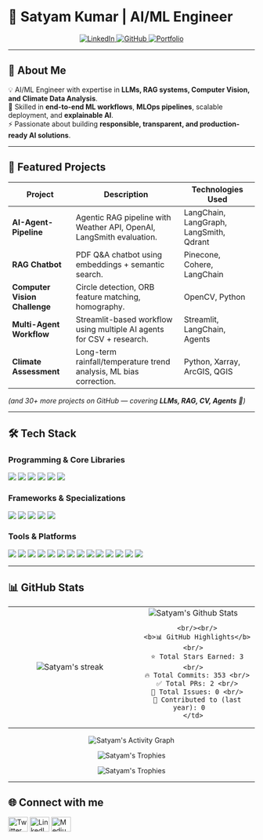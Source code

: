 # 🚀 Satyam Kumar | AI/ML Engineer  

<p align="center">
  <a href="https://www.linkedin.com/in/satyamkr07" target="_blank">
    <img src="https://img.shields.io/badge/LinkedIn-0077B5?style=for-the-badge&logo=linkedin&logoColor=white" alt="LinkedIn"/>
  </a>
  <a href="https://github.com/Satyam0775" target="_blank">
    <img src="https://img.shields.io/badge/GitHub-100000?style=for-the-badge&logo=github&logoColor=white" alt="GitHub"/>
  </a>
  <a href="https://satyam-kumar-iqyrpz0.gamma.site/" target="_blank">
    <img src="https://img.shields.io/badge/Portfolio-00A8E8?style=for-the-badge&logo=globe&logoColor=white" alt="Portfolio"/>
  </a>
</p>

---

## 👋 About Me  

💡 AI/ML Engineer with expertise in **LLMs, RAG systems, Computer Vision, and Climate Data Analysis**.  
🔬 Skilled in **end-to-end ML workflows**, **MLOps pipelines**, scalable deployment, and **explainable AI**.  
⚡ Passionate about building **responsible, transparent, and production-ready AI solutions**.  

---

## 🚀 Featured Projects  

| Project | Description | Technologies Used |
|---|---|---|
| **AI-Agent-Pipeline** | Agentic RAG pipeline with Weather API, OpenAI, LangSmith evaluation. | LangChain, LangGraph, LangSmith, Qdrant |
| **RAG Chatbot** | PDF Q&A chatbot using embeddings + semantic search. | Pinecone, Cohere, LangChain |
| **Computer Vision Challenge** | Circle detection, ORB feature matching, homography. | OpenCV, Python |
| **Multi-Agent Workflow** | Streamlit-based workflow using multiple AI agents for CSV + research. | Streamlit, LangChain, Agents |
| **Climate Assessment** | Long-term rainfall/temperature trend analysis, ML bias correction. | Python, Xarray, ArcGIS, QGIS |

*(and 30+ more projects on GitHub — covering **LLMs, RAG, CV, Agents** 🎯)*  

---

## 🛠️ Tech Stack  

### **Programming & Core Libraries**
<p>
  <img src="https://img.shields.io/badge/Python-3776AB?style=for-the-badge&logo=python&logoColor=white"/>
  <img src="https://img.shields.io/badge/NumPy-013243?style=for-the-badge&logo=numpy&logoColor=white"/>
  <img src="https://img.shields.io/badge/Pandas-150458?style=for-the-badge&logo=pandas&logoColor=white"/>
  <img src="https://img.shields.io/badge/Matplotlib-3776AB?style=for-the-badge&logo=matplotlib&logoColor=white"/>
  <img src="https://img.shields.io/badge/scikit--learn-F7931E?style=for-the-badge&logo=scikit-learn&logoColor=white"/>
  <img src="https://img.shields.io/badge/OpenCV-5C3EE8?style=for-the-badge&logo=opencv&logoColor=white"/>
</p>

### **Frameworks & Specializations**
<p>
  <img src="https://img.shields.io/badge/PyTorch-EE4C2C?style=for-the-badge&logo=pytorch&logoColor=white"/>
  <img src="https://img.shields.io/badge/TensorFlow-FF6F00?style=for-the-badge&logo=tensorflow&logoColor=white"/>
  <img src="https://img.shields.io/badge/Computer%20Vision-5C3EE8?style=for-the-badge"/>
  <img src="https://img.shields.io/badge/NLP-007ACC?style=for-the-badge"/>
  <img src="https://img.shields.io/badge/Reinforcement%20Learning-FF9900?style=for-the-badge"/>
</p>

### **Tools & Platforms**
<p>
  <img src="https://img.shields.io/badge/Docker-2496ED?style=for-the-badge&logo=docker&logoColor=white"/>
  <img src="https://img.shields.io/badge/FastAPI-009688?style=for-the-badge&logo=fastapi&logoColor=white"/>
  <img src="https://img.shields.io/badge/Streamlit-FF4B4B?style=for-the-badge&logo=streamlit&logoColor=white"/>
  <img src="https://img.shields.io/badge/Jupyter-F37626?style=for-the-badge&logo=Jupyter&logoColor=white"/>
  <img src="https://img.shields.io/badge/MLOps-239120?style=for-the-badge"/>
  <img src="https://img.shields.io/badge/Git-F05032?style=for-the-badge&logo=git&logoColor=white"/>
  <img src="https://img.shields.io/badge/Google%20Cloud-4285F4?style=for-the-badge&logo=google-cloud&logoColor=white"/>
  <img src="https://img.shields.io/badge/Microsoft%20Azure-0078D4?style=for-the-badge&logo=microsoft-azure&logoColor=white"/>
  <img src="https://img.shields.io/badge/ONNX-005CED?style=for-the-badge&logo=onnx&logoColor=white"/>
  <img src="https://img.shields.io/badge/TensorRT-76B900?style=for-the-badge&logo=nvidia&logoColor=white"/>
  <img src="https://img.shields.io/badge/OpenVINO-27338E?style=for-the-badge&logo=intel&logoColor=white"/>
  <img src="https://img.shields.io/badge/DeepStream-76B900?style=for-the-badge&logo=nvidia&logoColor=white"/>
  <img src="https://img.shields.io/badge/ArcGIS-2E7D32?style=for-the-badge&logo=esri&logoColor=white"/>
  <img src="https://img.shields.io/badge/QGIS-589632?style=for-the-badge&logo=qgis&logoColor=white"/>
</p>

---

## 📊 GitHub Stats  

<table align="center">
  <tr>
    <td align="center" width="50%">
      <img src="https://github-readme-streak-stats-9m8ugfa77-denvercoder1.vercel.app/?user=Satyam0775&theme=monokai-metallian&hide_border=true" alt="Satyam's streak"/>
    </td>
    <td align="center" width="50%">
      <img src="https://denvercoder1-github-readme-stats.vercel.app/api/?username=Satyam0775&show_icons=true&include_all_commits=true&count_private=true&theme=react&hide_border=true&bg_color=1F222E&title_color=F85D7F&icon_color=F8D866" alt="Satyam's Github Stats"/>
      
      <br/><br/>
      <b>📊 GitHub Highlights</b><br/>
      ⭐ Total Stars Earned: 3 <br/>
      🔥 Total Commits: 353 <br/>
      ✅ Total PRs: 2 <br/>
      🐞 Total Issues: 0 <br/>
      📌 Contributed to (last year): 0  
    </td>
  </tr>
</table>

<p align="center">
  <img src="https://github-readme-activity-graph.vercel.app/graph/?username=Satyam0775&bg_color=1F222E&color=F8D866&line=F85D7F&point=FFFFFF&hide_border=true" alt="Satyam's Activity Graph"/>
</p>  

<p align="center">
  <img src="https://github-profile-trophy.vercel.app/?username=Satyam0775&theme=radical&no-frame=true&margin-w=15&row=1&column=6" alt="Satyam's Trophies"/>
</p>

<p align="center">
  <img src="https://github-profile-trophy.vercel.app/?username=Satyam0775&theme=radical&no-frame=true&margin-w=15&row=1&column=6" alt="Satyam's Trophies"/>
</p>

---

## 🌐 Connect with me  
<p align="left">
<a href="https://twitter.com/YOUR_TWITTER" target="_blank"><img align="center" src="https://raw.githubusercontent.com/rahuldkjain/github-profile-readme-generator/master/src/images/icons/Social/twitter.svg" alt="Twitter" height="30" width="40" /></a>
<a href="https://linkedin.com/in/satyamkr07" target="_blank"><img align="center" src="https://raw.githubusercontent.com/rahuldkjain/github-profile-readme-generator/master/src/images/icons/Social/linked-in-alt.svg" alt="LinkedIn" height="30" width="40" /></a>
<a href="https://medium.com/@YOUR_MEDIUM" target="_blank"><img align="center" src="https://raw.githubusercontent.com/rahuldkjain/github-profile-readme-generator/master/src/images/icons/Social/medium.svg" alt="Medium" height="30" width="40" /></a>
</p>
